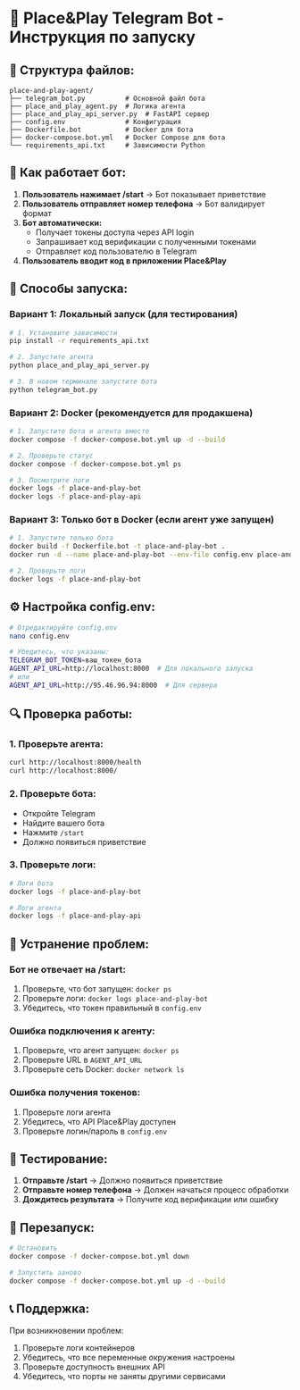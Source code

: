 # 🚀 Place&Play Telegram Bot - Инструкция по запуску

## 📁 **Структура файлов:**
```
place-and-play-agent/
├── telegram_bot.py          # Основной файл бота
├── place_and_play_agent.py  # Логика агента
├── place_and_play_api_server.py  # FastAPI сервер
├── config.env               # Конфигурация
├── Dockerfile.bot           # Docker для бота
├── docker-compose.bot.yml   # Docker Compose для бота
└── requirements_api.txt     # Зависимости Python
```

## 🎯 **Как работает бот:**

1. **Пользователь нажимает /start** → Бот показывает приветствие
2. **Пользователь отправляет номер телефона** → Бот валидирует формат
3. **Бот автоматически:**
   - Получает токены доступа через API login
   - Запрашивает код верификации с полученными токенами
   - Отправляет код пользователю в Telegram
4. **Пользователь вводит код в приложении Place&Play**

## 🚀 **Способы запуска:**

### **Вариант 1: Локальный запуск (для тестирования)**

```bash
# 1. Установите зависимости
pip install -r requirements_api.txt

# 2. Запустите агента
python place_and_play_api_server.py

# 3. В новом терминале запустите бота
python telegram_bot.py
```

### **Вариант 2: Docker (рекомендуется для продакшена)**

```bash
# 1. Запустите бота и агента вместе
docker compose -f docker-compose.bot.yml up -d --build

# 2. Проверьте статус
docker compose -f docker-compose.bot.yml ps

# 3. Посмотрите логи
docker logs -f place-and-play-bot
docker logs -f place-and-play-api
```

### **Вариант 3: Только бот в Docker (если агент уже запущен)**

```bash
# 1. Запустите только бота
docker build -f Dockerfile.bot -t place-and-play-bot .
docker run -d --name place-and-play-bot --env-file config.env place-and-play-bot

# 2. Проверьте логи
docker logs -f place-and-play-bot
```

## ⚙️ **Настройка config.env:**

```bash
# Отредактируйте config.env
nano config.env

# Убедитесь, что указаны:
TELEGRAM_BOT_TOKEN=ваш_токен_бота
AGENT_API_URL=http://localhost:8000  # Для локального запуска
# или
AGENT_API_URL=http://95.46.96.94:8000  # Для сервера
```

## 🔍 **Проверка работы:**

### **1. Проверьте агента:**
```bash
curl http://localhost:8000/health
curl http://localhost:8000/
```

### **2. Проверьте бота:**
- Откройте Telegram
- Найдите вашего бота
- Нажмите `/start`
- Должно появиться приветствие

### **3. Проверьте логи:**
```bash
# Логи бота
docker logs -f place-and-play-bot

# Логи агента
docker logs -f place-and-play-api
```

## 🚨 **Устранение проблем:**

### **Бот не отвечает на /start:**
1. Проверьте, что бот запущен: `docker ps`
2. Проверьте логи: `docker logs place-and-play-bot`
3. Убедитесь, что токен правильный в `config.env`

### **Ошибка подключения к агенту:**
1. Проверьте, что агент запущен: `docker ps`
2. Проверьте URL в `AGENT_API_URL`
3. Проверьте сеть Docker: `docker network ls`

### **Ошибка получения токенов:**
1. Проверьте логи агента
2. Убедитесь, что API Place&Play доступен
3. Проверьте логин/пароль в `config.env`

## 📱 **Тестирование:**

1. **Отправьте /start** → Должно появиться приветствие
2. **Отправьте номер телефона** → Должен начаться процесс обработки
3. **Дождитесь результата** → Получите код верификации или ошибку

## 🔄 **Перезапуск:**

```bash
# Остановить
docker compose -f docker-compose.bot.yml down

# Запустить заново
docker compose -f docker-compose.bot.yml up -d --build
```

## 📞 **Поддержка:**

При возникновении проблем:
1. Проверьте логи контейнеров
2. Убедитесь, что все переменные окружения настроены
3. Проверьте доступность внешних API
4. Убедитесь, что порты не заняты другими сервисами
